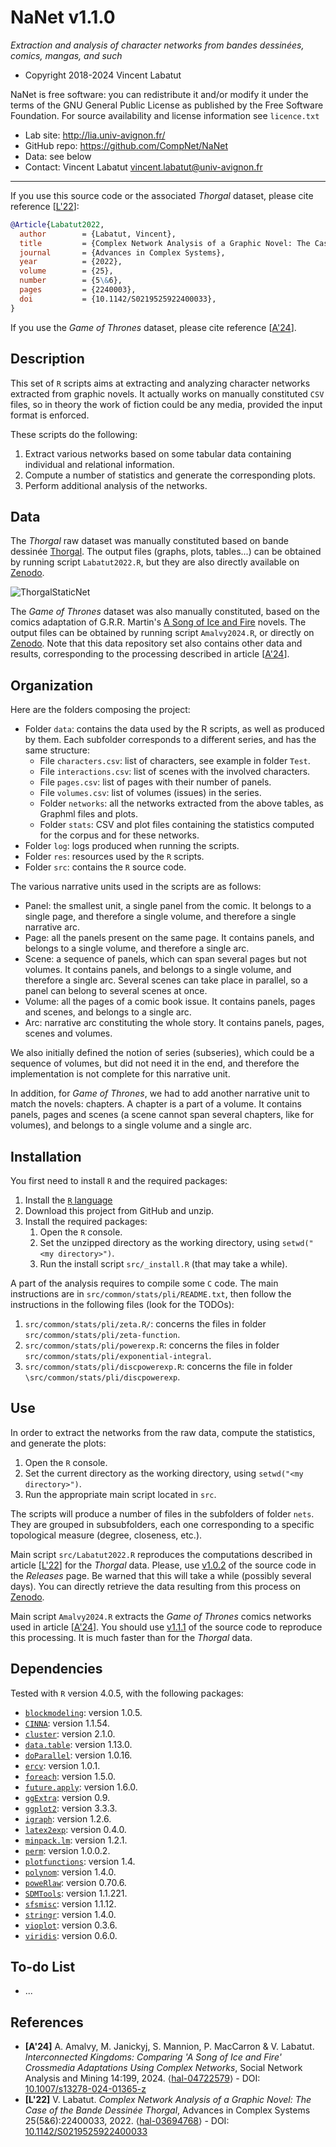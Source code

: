 NaNet v1.1.0
=======
*Extraction and analysis of character networks from bandes dessinées, comics, mangas, and such*

* Copyright 2018-2024 Vincent Labatut 

NaNet is free software: you can redistribute it and/or modify it under the terms of the GNU General Public License as published by the Free Software Foundation. For source availability and license information see `licence.txt`

* Lab site: http://lia.univ-avignon.fr/
* GitHub repo: https://github.com/CompNet/NaNet
* Data: see below
* Contact: Vincent Labatut <vincent.labatut@univ-avignon.fr>

-----------------------------------------------------------------------

If you use this source code or the associated *Thorgal* dataset, please cite reference [[L'22](#references)]:

```bibtex
@Article{Labatut2022,
  author        = {Labatut, Vincent},
  title         = {Complex Network Analysis of a Graphic Novel: The Case of the Bande Dessinée {Thorgal}},
  journal       = {Advances in Complex Systems},
  year          = {2022},
  volume        = {25},
  number        = {5\&6},
  pages         = {2240003},
  doi           = {10.1142/S0219525922400033},
}
```
If you use the *Game of Thrones* dataset, please cite reference [[A'24](#references)].


## Description
This set of `R` scripts aims at extracting and analyzing character networks extracted from graphic novels. It actually works on manually constituted `CSV` files, so in theory the work of fiction could be any media, provided the input format is enforced.

These scripts do the following:
1. Extract various networks based on some tabular data containing individual and relational information.
2. Compute a number of statistics and generate the corresponding plots.
3. Perform additional analysis of the networks.


## Data
The *Thorgal* raw dataset was manually constituted based on bande dessinée [Thorgal](https://en.wikipedia.org/wiki/Thorgal). The output files (graphs, plots, tables...) can be obtained by running script `Labatut2022.R`, but they are also directly available on [Zenodo](https://doi.org/10.5281/zenodo.6395874).

![ThorgalStaticNet](/data/Thorgal/network.svg)

The *Game of Thrones* dataset was also manually constituted, based on the comics adaptation of G.R.R. Martin's [A Song of Ice and Fire](https://en.wikipedia.org/wiki/A_Song_of_Ice_and_Fire) novels. The output files can be obtained by running script `Amalvy2024.R`, or directly on [Zenodo](https://doi.org/10.5281/zenodo.13893061). Note that this data repository set also contains other data and results, corresponding to the processing described in article [[A'24](#references)].


## Organization
Here are the folders composing the project:
* Folder `data`: contains the data used by the R scripts, as well as produced by them. Each subfolder corresponds to a different series, and has the same structure:
  * File `characters.csv`: list of characters, see example in folder `Test`.
  * File `interactions.csv`: list of scenes with the involved characters.
  * File `pages.csv`: list of pages with their number of panels.
  * File `volumes.csv`: list of volumes (issues) in the series.
  * Folder `networks`: all the networks extracted from the above tables, as Graphml files and plots.
  * Folder `stats`: CSV and plot files containing the statistics computed for the corpus and for these networks.
* Folder `log`: logs produced when running the scripts.
* Folder `res`: resources used by the `R` scripts.
* Folder `src`: contains the `R` source code.

The various narrative units used in the scripts are as follows:
* Panel: the smallest unit, a single panel from the comic. It belongs to a single page, and therefore a single volume, and therefore a single narrative arc.
* Page: all the panels present on the same page. It contains panels, and belongs to a single volume, and therefore a single arc.
* Scene: a sequence of panels, which can span several pages but not volumes. It contains panels, and belongs to a single volume, and therefore a single arc. Several scenes can take place in parallel, so a panel can belong to several scenes at once.
* Volume: all the pages of a comic book issue. It contains panels, pages and scenes, and belongs to a single arc.
* Arc: narrative arc constituting the whole story. It contains panels, pages, scenes and volumes.

We also initially defined the notion of series (subseries), which could be a sequence of volumes, but did not need it in the end, and therefore the implementation is not complete for this narrative unit.

In addition, for *Game of Thrones*, we had to add another narrative unit to match the novels: chapters. A chapter is a part of a volume. It contains panels, pages and scenes (a scene cannot span several chapters, like for volumes), and belongs to a single volume and a single arc. 


## Installation
You first need to install `R` and the required packages:

1. Install the [`R` language](https://www.r-project.org/)
2. Download this project from GitHub and unzip.
3. Install the required packages: 
   1. Open the `R` console.
   2. Set the unzipped directory as the working directory, using `setwd("<my directory>")`.
   3. Run the install script `src/_install.R` (that may take a while).

A part of the analysis requires to compile some `C` code. The main instructions are in `src/common/stats/pli/README.txt`, then follow the instructions in the following files (look for the TODOs):
1. `src/common/stats/pli/zeta.R/`: concerns the files in folder `src/common/stats/pli/zeta-function`.
2. `src/common/stats/pli/powerexp.R`: concerns the files in folder `src/common/stats/pli/exponential-integral`.
3. `src/common/stats/pli/discpowerexp.R`: concerns the file in folder `\src/common/stats/pli/discpowerexp`.


## Use
In order to extract the networks from the raw data, compute the statistics, and generate the plots:
1. Open the `R` console.
2. Set the current directory as the working directory, using `setwd("<my directory>")`.
3. Run the appropriate main script located in `src`.

The scripts will produce a number of files in the subfolders of folder `nets`. They are grouped in subsubfolders, each one corresponding to a specific topological measure (degree, closeness, etc.). 

Main script `src/Labatut2022.R` reproduces the computations described in article [[L'22](#references)] for the *Thorgal* data. Please, use [v1.0.2](https://github.com/CompNet/NaNet/releases/tag/v1.0.2) of the source code in the *Releases* page. Be warned that this will take a while (possibly several days). You can directly retrieve the data resulting from this process on [Zenodo](https://doi.org/10.5281/zenodo.6573491). 

Main script `Amalvy2024.R` extracts the *Game of Thrones* comics networks used in article [[A'24](#references)]. You should use [v1.1.1](https://github.com/CompNet/NaNet/releases/tag/v1.1.0) of the source code to reproduce this processing. It is much faster than for the *Thorgal* data.


## Dependencies
Tested with `R` version 4.0.5, with the following packages:
* [`blockmodeling`](https://cran.r-project.org/web/packages/blockmodeling/): version 1.0.5.
* [`CINNA`](https://cran.r-project.org/web/packages/CINNA/): version 1.1.54.
* [`cluster`](https://cran.rstudio.com/web/packages/cluster): version 2.1.0.
* [`data.table`](https://cran.r-project.org/web/packages/data.table/): version 1.13.0.
* [`doParallel`](https://cran.r-project.org/web/packages/doParallel/): version 1.0.16.
* [`ercv`](https://cran.r-project.org/web/packages/ercv/): version 1.0.1.
* [`foreach`](https://cran.r-project.org/web/packages/foreach/): version 1.5.0.
* [`future.apply`](https://cran.r-project.org/web/packages/future.apply/): version 1.6.0.
* [`ggExtra`](https://cran.r-project.org/web/packages/ggExtra/): version 0.9.
* [`ggplot2`](https://cran.r-project.org/web/packages/ggplot2/): version 3.3.3.
* [`igraph`](http://igraph.org/r/): version 1.2.6.
* [`latex2exp`](https://cran.r-project.org/web/packages/latex2exp/): version 0.4.0.
* [`minpack.lm`](https://cran.r-project.org/web/packages/minpack.lm/): version 1.2.1.
* [`perm`](https://cran.r-project.org/web/packages/perm/): version 1.0.0.2.
* [`plotfunctions`](https://cran.r-project.org/web/packages/plotfunctions): version 1.4.
* [`polynom`](https://cran.r-project.org/web/packages/polynom/): version 1.4.0.
* [`poweRlaw`](https://cran.r-project.org/web/packages/poweRlaw/): version 0.70.6.
* [`SDMTools`](https://cran.rstudio.com/web/packages/SDMTools): version 1.1.221.
* [`sfsmisc`](https://cran.r-project.org/web/packages/sfsmisc/): version 1.1.12.
* [`stringr`](https://cran.r-project.org/web/packages/stringr/): version 1.4.0.
* [`vioplot`](https://cran.r-project.org/web/packages/vioplot/): version 0.3.6.
* [`viridis`](https://cran.r-project.org/web/packages/viridis/): version 0.6.0.


## To-do List
* ...


## References
* **[A'24]** A. Amalvy, M. Janickyj, S. Mannion, P. MacCarron & V. Labatut. *Interconnected Kingdoms: Comparing 'A Song of Ice and Fire' Crossmedia Adaptations Using Complex Networks*, Social Network Analysis and Mining 14:199, 2024. ⟨[hal-04722579](https://hal.archives-ouvertes.fr/hal-04722579)⟩ - DOI: [10.1007/s13278-024-01365-z](http://doi.org/10.1007/s13278-024-01365-z)
* **[L'22]** V. Labatut. *Complex Network Analysis of a Graphic Novel: The Case of the Bande Dessinée Thorgal*, Advances in Complex Systems 25(5&6):22400033, 2022. ⟨[hal-03694768](https://hal.archives-ouvertes.fr/hal-03694768)⟩ - DOI: [10.1142/S0219525922400033](http://doi.org/10.1142/S0219525922400033)
